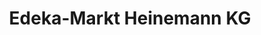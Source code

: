 ---
title: "Edeka-Markt Heinemann KG"
url: /heringen-helme/edeka-markt-heinemann-kg/
shop: Supermarkt
---